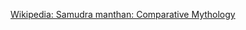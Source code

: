 [Wikipedia: Samudra manthan: Comparative Mythology](https://en.wikipedia.org/wiki/Samudra-manthan#Comparative-mythology)